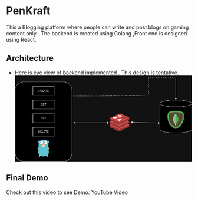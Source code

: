 # PenKraft
This a  Blogging platform where people can write and post blogs on gaming content only . The backend is created using Golang ,Front end is designed using React.



## Architecture
- Here is eye view of backend implemented . This design is tentative.
![](https://github.com/Ivan2001otp/PenKraft/blob/main/PenCraft-Backend/architect.png)


## Final Demo
Check out this video to see Demo: [YouTube Video](https://youtu.be/AJGj6S2Sjc0)



